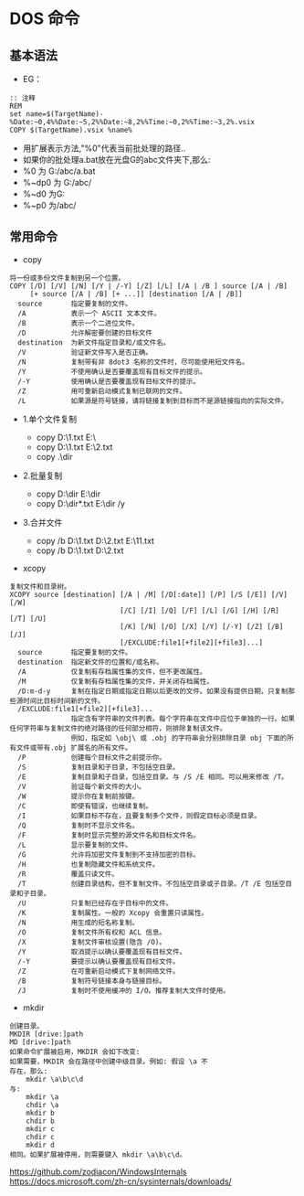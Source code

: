 # DOS 命令

## 基本语法

- EG：

```DOS
:: 注释
REM
set name=$(TargetName)-%Date:~0,4%%Date:~5,2%%Date:~8,2%%Time:~0,2%%Time:~3,2%.vsix
COPY $(TargetName).vsix %name%
```

- 用扩展表示方法,"%0"代表当前批处理的路径..
- 如果你的批处理a.bat放在光盘G的abc文件夹下,那么:
- %0 为 G:/abc/a.bat
- %~dp0 为 G:/abc/
- %~d0 为G:
- %~p0 为/abc/

## 常用命令

- copy

```Text
将一份或多份文件复制到另一个位置。
COPY [/D] [/V] [/N] [/Y | /-Y] [/Z] [/L] [/A | /B ] source [/A | /B]
     [+ source [/A | /B] [+ ...]] [destination [/A | /B]]
  source       指定要复制的文件。
  /A           表示一个 ASCII 文本文件。
  /B           表示一个二进位文件。
  /D           允许解密要创建的目标文件
  destination  为新文件指定目录和/或文件名。
  /V           验证新文件写入是否正确。
  /N           复制带有非 8dot3 名称的文件时，尽可能使用短文件名。
  /Y           不使用确认是否要覆盖现有目标文件的提示。
  /-Y          使用确认是否要覆盖现有目标文件的提示。
  /Z           用可重新启动模式复制已联网的文件。
  /L           如果源是符号链接，请将链接复制到目标而不是源链接指向的实际文件。
```

- 1.单个文件复制
  - copy D:\1.txt E:\
  - copy D:\1.txt E:\2.txt
  - copy .\dir
- 2.批量复制
  - copy D:\dir E:\dir
  - copy D:\dir\*.txt E:\dir /y
- 3.合并文件
  - copy /b D:\1.txt D:\2.txt E:\11.txt
  - copy /b D:\1.txt D:\2.txt

- xcopy

```Text
复制文件和目录树。
XCOPY source [destination] [/A | /M] [/D[:date]] [/P] [/S [/E]] [/V] [/W]
                           [/C] [/I] [/Q] [/F] [/L] [/G] [/H] [/R] [/T] [/U]
                           [/K] [/N] [/O] [/X] [/Y] [/-Y] [/Z] [/B] [/J]
                           [/EXCLUDE:file1[+file2][+file3]...]
  source       指定要复制的文件。
  destination  指定新文件的位置和/或名称。
  /A           仅复制有存档属性集的文件，但不更改属性。
  /M           仅复制有存档属性集的文件，并关闭存档属性。
  /D:m-d-y     复制在指定日期或指定日期以后更改的文件。如果没有提供日期，只复制那些源时间比目标时间新的文件。
  /EXCLUDE:file1[+file2][+file3]...
               指定含有字符串的文件列表。每个字符串在文件中应位于单独的一行。如果任何字符串与复制文件的绝对路径的任何部分相符，则排除复制该文件。
               例如，指定如 \obj\ 或 .obj 的字符串会分别排除目录 obj 下面的所有文件或带有.obj 扩展名的所有文件。
  /P           创建每个目标文件之前提示你。
  /S           复制目录和子目录，不包括空目录。
  /E           复制目录和子目录，包括空目录。与 /S /E 相同。可以用来修改 /T。
  /V           验证每个新文件的大小。
  /W           提示你在复制前按键。
  /C           即使有错误，也继续复制。
  /I           如果目标不存在，且要复制多个文件，则假定目标必须是目录。
  /Q           复制时不显示文件名。
  /F           复制时显示完整的源文件名和目标文件名。
  /L           显示要复制的文件。
  /G           允许将加密文件复制到不支持加密的目标。
  /H           也复制隐藏文件和系统文件。
  /R           覆盖只读文件。
  /T           创建目录结构，但不复制文件。不包括空目录或子目录。/T /E 包括空目录和子目录。
  /U           只复制已经存在于目标中的文件。
  /K           复制属性。一般的 Xcopy 会重置只读属性。
  /N           用生成的短名称复制。
  /O           复制文件所有权和 ACL 信息。
  /X           复制文件审核设置(隐含 /O)。
  /Y           取消提示以确认要覆盖现有目标文件。
  /-Y          要提示以确认要覆盖现有目标文件。
  /Z           在可重新启动模式下复制网络文件。
  /B           复制符号链接本身与链接目标。
  /J           复制时不使用缓冲的 I/O。推荐复制大文件时使用。
```

- mkdir

```Text
创建目录。
MKDIR [drive:]path
MD [drive:]path
如果命令扩展被启用，MKDIR 会如下改变:
如果需要，MKDIR 会在路径中创建中级目录。例如: 假设 \a 不
存在，那么:
    mkdir \a\b\c\d
与:
    mkdir \a
    chdir \a
    mkdir b
    chdir b
    mkdir c
    chdir c
    mkdir d
相同。如果扩展被停用，则需要键入 mkdir \a\b\c\d。
```

https://github.com/zodiacon/WindowsInternals
https://docs.microsoft.com/zh-cn/sysinternals/downloads/